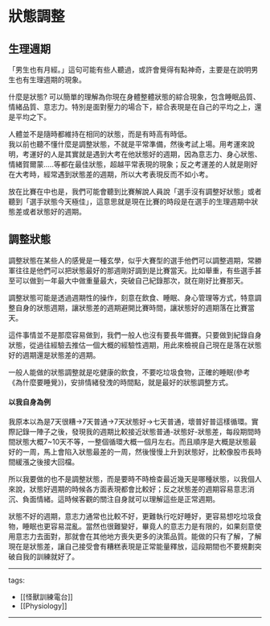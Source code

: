 # 狀態調整

## 生理週期
「男生也有月經。」這句可能有些人聽過，或許會覺得有點神奇，主要是在說明男生也有生理週期的現象。

什麼是狀態? 可以簡單的理解為你現在身體整體狀態的綜合現象，包含睡眠品質、情緒品質、意志力。特別是面對壓力的場合下，綜合表現是在自己的平均之上，還是平均之下。

人體並不是隨時都維持在相同的狀態，而是有時高有時低。  
我以前也聽不懂什麼是調整狀態，不就是平常準備，然後考試上場。用考運來說明，考運好的人是其實就是遇到大考在他狀態好的週期，因為意志力、身心狀態、情緒賀爾蒙.....等都在最佳狀態，超越平常表現的現象；反之考運差的人就是剛好在大考時，經常遇到狀態差的週期，所以大考表現反而不如小考。

放在比賽在中也是，我們可能會聽到比賽解說人員說「選手沒有調整好狀態」或者聽到「選手狀態今天極佳」，這意思就是現在比賽的時段是在選手的生理週期中狀態差或者狀態好的週期。

## 調整狀態
調整狀態在某些人的感覺是一種玄學，似乎大賽型的選手他們可以調整週期，常勝軍往往是他們可以把狀態最好的那週剛好調到是比賽當天。比如舉重，有些選手甚至可以做到一年最大中做重量最大，突破自己紀錄那次，就在剛好比賽那天。

調整狀態可能是透過週期性的操作，刻意在飲食、睡眠、身心管理等方式，特意調整自身的狀態週期，讓狀態差的週期避開比賽時間，讓狀態好的週期落在比賽當天。

這件事情並不是那麼容易做到，我們一般人也沒有要長年備賽。只要做到紀錄自身狀態，從過往經驗去推估一個大概的經驗性週期，用此來檢視自己現在是落在狀態好的週期還是狀態差的週期。

一般人能做的狀態調整就是吃健康的飲食，不要吃垃圾食物，正確的睡眠(參考《為什麼要睡覺》)，安排情緒發洩的時間點，就是最好的狀態調整方式。

#### 以我自身為例
我原本以為是7天很糟->7天普通->7天狀態好->七天普通，壞普好普這樣循環。實際記錄一陣子之後，發現我的週期比較接近狀態普通-狀態好-狀態差，每段期間時間狀態大概7~10天不等，一整個循環大概一個月左右。而且順序是大概是狀態最好的一周，馬上會陷入狀態最差的一周，然後慢慢上升到狀態好，比較像股市長時間緩漲之後接大回檔。

所以我要做的也不是調整狀態，而是要時不時檢查最近幾天是哪種狀態，以我個人來說，狀態好週期的時候各方面表現都會比較好；反之狀態差的週期容易意志消沉、負面情緒。這時候客觀的關注自身就可以理解這些是正常週期。

狀態不好的週期，意志力通常也比較不好，更難執行吃好睡好，更容易想吃垃圾食物，睡眠也更容易混亂。當然也很難變好，畢竟人的意志力是有限的，如果刻意使用意志力去面對，那就會在其他地方喪失更多的決策品質。能做的只有了解，了解現在是狀態差，讓自己接受會有糟糕表現是正常能量釋放，這段期間也不要規劃突破自我的訓練就好了。


---
tags:
  - [[怪獸訓練電台]]
  - [[Physiology]]

---
